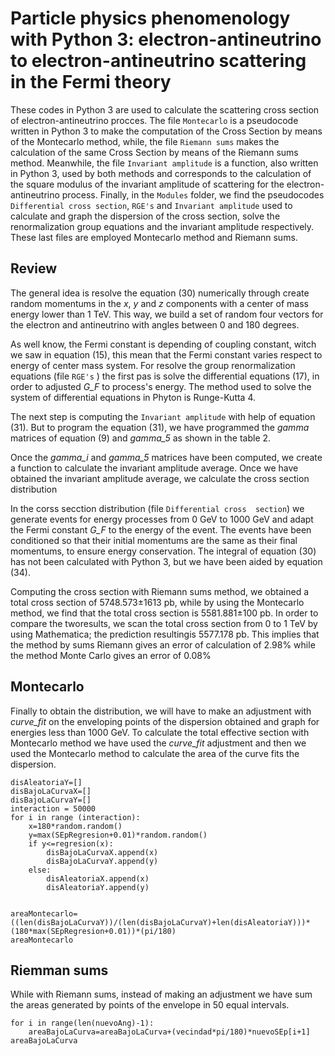 # Particle physics phenomenology with Python 3: electron-antineutrino to electron-antineutrino scattering in the Fermi theory
These codes in Python 3 are used to calculate the scattering cross section of electron-antineutrino procces. The file 
`Montecarlo` is a pseudocode written in Python 3 to make the computation of the Cross Section by means of the Montecarlo method,
while, the file `Riemann sums` makes the calculation of the same Cross Section by means of the Riemann sums method. Meanwhile, the
file `Invariant amplitude` is a function, also written in Python 3, used by both methods and corresponds to the calculation of 
the square modulus of the invariant amplitude of scattering for the electron-antineutrino process. Finally, in the `Modules` 
folder, we find the pseudocodes `Differential cross section`, `RGE's` and `Invariant amplitude`  used to calculate and graph the 
dispersion of the cross section, solve the renormalization group equations and the invariant amplitude respectively. These last 
files are employed Montecarlo method  and Riemann sums.  

## Review
The general idea is resolve the equation (30) numerically  through create   random momentums in 
the  *x*, *y* and *z* components with a center of mass energy  lower than 1 TeV. This way, we build a set of random four vectors 
for the electron and antineutrino   with angles between 0 and 180 degrees. 
   
As well  know, the Fermi constant is depending of coupling constant, witch  we saw in equation (15),  this mean that the Fermi 
constant varies respect to energy of center mass system. For resolve the group renormalization equations (file `RGE's` ) the 
first pas is solve the differential equations (17),  in order to adjusted  *G_F* to process's energy. 
The method used to solve the system of differential equations in Phyton is Runge-Kutta 4. 

The next step is computing the `Invariant amplitude`  with help of equation (31). But to program the equation
(31), we have programmed the *gamma* matrices of equation (9) and *gamma_5* as shown in the 
table 2. 

Once the *gamma_i* and *gamma_5* matrices have been computed, we create a  function to calculate the invariant
amplitude average. Once we have obtained the invariant amplitude average, we calculate the cross section distribution 

In the corss secction distribution (file `Differential cross 
section`) we generate events for energy processes from 
0 GeV to 1000 GeV and adapt the Fermi constant *G_F* to the energy of the event.
The events have been conditioned so that their initial momentums are the same as their final momentums, to ensure energy 
conservation. The integral of equation (30) has not been calculated with Python 3, but we have been aided by equation 
(34).

Computing the cross section with Riemann sums method, we obtained a total cross section
of  5748.573±1613  pb,  while  by  using  the  Montecarlo  method,  we  find  that  the  total  cross  section
is 5581.881±100 pb.  In order to compare the tworesults,  we  scan  the  total  cross  section  from  0  to  1
TeV by using Mathematica; the prediction resultingis 5577.178 pb. This implies that the method by sums Riemann gives an error of calculation of 2.98% while the method Monte Carlo gives an error of 0.08%


## Montecarlo

Finally to obtain the distribution, we will have to make an adjustment with *curve_fit* on the enveloping 
points of the dispersion obtained and graph for energies less than 1000 GeV. To calculate the total effective section with 
Montecarlo method we have used the *curve_fit* adjustment and then we used the Montecarlo method to calculate the area of the curve fits the dispersion.


```disAleatoriaX=[]
disAleatoriaY=[] 
disBajoLaCurvaX=[]
disBajoLaCurvaY=[]
interaction = 50000
for i in range (interaction):
    x=180*random.random()
    y=max(SEpRegresion+0.01)*random.random()
    if y<=regresion(x):
        disBajoLaCurvaX.append(x)
        disBajoLaCurvaY.append(y)
    else:
        disAleatoriaX.append(x)
        disAleatoriaY.append(y)


areaMontecarlo=((len(disBajoLaCurvaY))/(len(disBajoLaCurvaY)+len(disAleatoriaY)))*(180*max(SEpRegresion+0.01))*(pi/180)
areaMontecarlo
```


## Riemman sums
While with Riemann sums, instead of making an adjustment  we have sum the areas generated by points of the envelope in 50 equal intervals. 

```areaBajoLaCurva=0
for i in range(len(nuevoAng)-1):
    areaBajoLaCurva=areaBajoLaCurva+(vecindad*pi/180)*nuevoSEp[i+1]
areaBajoLaCurva
```
